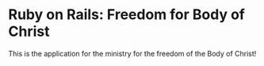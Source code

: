 # Ruby on Rails: Freedom for Body of Christ

This is the application for the ministry for the freedom of the Body of Christ!